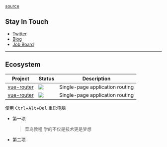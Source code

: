 [source](https://github.com/vuejs/vue)

## Stay In Touch

- [Twitter](https://twitter.com/vuejs)
- [Blog](https://medium.com/the-vue-point)
- [Job Board](https://vuejobs.com/?ref=vuejs)
---

## Ecosystem

| Project | Status | Description |
| ------- | ------ | ----------- |
| [vue-router](https://github.com/vuejs/vue-router)          | ![](https://camo.githubusercontent.com/8f9ce0cb8de147c7146010122331865a5ceb2db27f55b4c140265d91e1e687ca/68747470733a2f2f696d672e736869656c64732e696f2f6e706d2f762f7675652d726f757465722e737667) | Single-page application routing |
| [vue-router](https://github.com/vuejs/vue-router)          | ![](https://camo.githubusercontent.com/8f9ce0cb8de147c7146010122331865a5ceb2db27f55b4c140265d91e1e687ca/68747470733a2f2f696d672e736869656c64732e696f2f6e706d2f762f7675652d726f757465722e737667) | Single-page application routing |

使用 <kbd>Ctrl</kbd>+<kbd>Alt</kbd>+<kbd>Del</kbd> 重启电脑

* 第一项
    > 菜鸟教程
    > 学的不仅是技术更是梦想
* 第二项